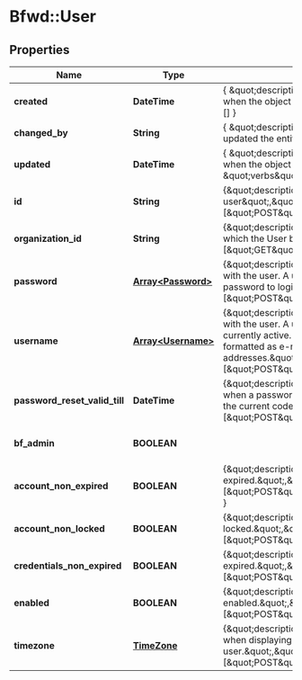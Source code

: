 # Bfwd::User

## Properties
Name | Type | Description | Notes
------------ | ------------- | ------------- | -------------
**created** | **DateTime** | { \&quot;description\&quot; : \&quot;The UTC DateTime when the object was created.\&quot;, \&quot;verbs\&quot;:[] } | [optional] 
**changed_by** | **String** | { \&quot;description\&quot; : \&quot;ID of the user who last updated the entity.\&quot;, \&quot;verbs\&quot;:[] } | [optional] 
**updated** | **DateTime** | { \&quot;description\&quot; : \&quot;The UTC DateTime when the object was last updated.\&quot;, \&quot;verbs\&quot;:[] } | [optional] 
**id** | **String** | {\&quot;description\&quot;:\&quot;ID of the user\&quot;,\&quot;verbs\&quot;:[\&quot;POST\&quot;,\&quot;PUT\&quot;,\&quot;GET\&quot;]} | [optional] 
**organization_id** | **String** | {\&quot;description\&quot;:\&quot;ID of the Organization to which the User belongs.\&quot;,\&quot;verbs\&quot;:[\&quot;GET\&quot;,\&quot;POST\&quot;]} | 
**password** | [**Array&lt;Password&gt;**](Password.md) | {\&quot;description\&quot;:\&quot;Passwords associated with the user. A user must have one currently active password to login.\&quot;,\&quot;verbs\&quot;:[\&quot;POST\&quot;,\&quot;PUT\&quot;,\&quot;GET\&quot;]} | 
**username** | [**Array&lt;Username&gt;**](Username.md) | {\&quot;description\&quot;:\&quot;Usernames associated with the user. A user may have more than one username currently active. Usernames are enforced to be formatted as e-mail addresses.\&quot;,\&quot;verbs\&quot;:[\&quot;POST\&quot;,\&quot;PUT\&quot;,\&quot;GET\&quot;]} | 
**password_reset_valid_till** | **DateTime** | {\&quot;description\&quot;:\&quot;The UTC DateTime when a password reset would no longer be valid with the current code.\&quot;,\&quot;verbs\&quot;:[\&quot;POST\&quot;,\&quot;PUT\&quot;,\&quot;GET\&quot;]} | 
**bf_admin** | **BOOLEAN** |  | [optional] [default to false]
**account_non_expired** | **BOOLEAN** | {\&quot;description\&quot;:\&quot;Whether the User has expired.\&quot;,\&quot;verbs\&quot;:[\&quot;POST\&quot;,\&quot;PUT\&quot;,\&quot;GET\&quot;] } | [default to false]
**account_non_locked** | **BOOLEAN** | {\&quot;description\&quot;:\&quot;Is the User locked.\&quot;,\&quot;verbs\&quot;:[\&quot;POST\&quot;,\&quot;PUT\&quot;,\&quot;GET\&quot;]} | [default to false]
**credentials_non_expired** | **BOOLEAN** | {\&quot;description\&quot;:\&quot;Are the User credentials expired.\&quot;,\&quot;verbs\&quot;:[\&quot;POST\&quot;,\&quot;PUT\&quot;,\&quot;GET\&quot;]} | [default to false]
**enabled** | **BOOLEAN** | {\&quot;description\&quot;:\&quot;Is the User enabled.\&quot;,\&quot;verbs\&quot;:[\&quot;POST\&quot;,\&quot;PUT\&quot;,\&quot;GET\&quot;]} | [default to false]
**timezone** | [**TimeZone**](TimeZone.md) | {\&quot;description\&quot;:\&quot;The timezone used when displaying time series data to the user.\&quot;,\&quot;verbs\&quot;:[\&quot;POST\&quot;,\&quot;PUT\&quot;,\&quot;GET\&quot;]} | 


